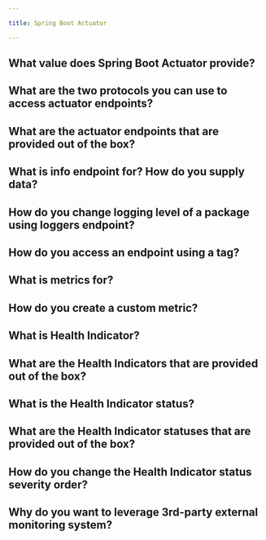 ```yaml
---

title: Spring Boot Actuator

---
```


## What value does Spring Boot Actuator provide?
## What are the two protocols you can use to access actuator endpoints?
## What are the actuator endpoints that are provided out of the box?
## What is info endpoint for? How do you supply data?
## How do you change logging level of a package using loggers endpoint?
## How do you access an endpoint using a tag?
## What is metrics for?
## How do you create a custom metric?
## What is Health Indicator?
## What are the Health Indicators that are provided out of the box?
## What is the Health Indicator status?
## What are the Health Indicator statuses that are provided out of the box?
## How do you change the Health Indicator status severity order?
## Why do you want to leverage 3rd-party external monitoring system?